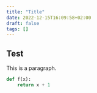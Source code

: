 ```yaml
---
title: "Title"
date: 2022-12-15T16:09:58+02:00
draft: false
tags: []
---
```


## Test
This is a paragraph.

```python
def f(x):
    return x + 1
```
